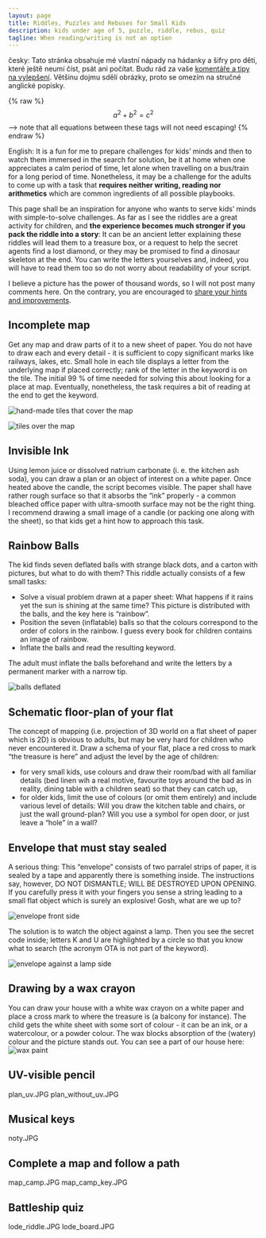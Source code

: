 ```yaml
---
layout: page
title: Riddles, Puzzles and Rebuses for Small Kids
description: kids under age of 5, puzzle, riddle, rebus, quiz
tagline: When reading/writing is not an option
---
```


česky: Tato stránka obsahuje mé vlastní nápady na hádanky a šifry pro děti, které ještě neumí číst, psát ani počítat. Budu rád za vaše [komentáře a tipy na vylepšení](https://github.com/vojtech-filipec/vojtech-filipec.github.io/issues/new). Většinu dojmu sdělí obrázky, proto se omezím na stručné anglické popisky.

 {% raw %}
  $$a^2 + b^2 = c^2$$ --> note that all equations between these tags will not need escaping! 
 {% endraw %}


English: It is a fun for me to prepare challenges for kids’ minds and then to watch them immersed in the search for solution, be it at home when one appreciates a calm period of time, let alone when travelling on a bus/train for a long period of time. Nonetheless, it may be a challenge for the adults to come up with a task that **requires neither writing, reading nor arithmetics** which are common ingredients of all possible playbooks. 

This page shall be an inspiration for anyone who wants to serve kids’ minds with simple-to-solve challenges. As far as I see the riddles are a great activity for children, and **the experience becomes much stronger if you pack the riddle into a story**: It can be an ancient letter explaining these riddles will lead them to a treasure box, or a request to help the secret agents find a lost diamond, or they may be promised to find a dinosaur skeleton at the end. You can write the letters yourselves and, indeed, you will have to read them too so do not worry about readability of your script. 

I believe a picture has the power of thousand words, so I will not post many comments here. On the contrary, you are encouraged to [share your hints and improvements](https://github.com/vojtech-filipec/vojtech-filipec.github.io/issues/new). 

## Incomplete map
Get any map and draw parts of it to a new sheet of paper. You do not have to draw each and every detail - it is sufficient to copy significant marks like railways, lakes, etc. Small hole in each tile displays a letter from the underlying map if placed correctly; rank of the letter in the keyword is on the tile. The initial 99 % of time needed for solving this about looking for a place at map. Eventually, nonetheless, the task requires a bit of reading at the end to get the keyword. 

![hand-made tiles that cover the map](../assets/quizes/map1.jpg)

![tiles over the map](../assets/quizes/map2.jpg)

## Invisible Ink
Using lemon juice or dissolved natrium carbonate (i. e. the kitchen ash soda), you can draw a plan or an object of interest on a white paper. Once heated above the candle, the script becomes visible. The paper shall have rather rough surface so that it absorbs the “ink” properly - a common bleached office paper with ultra-smooth surface may not be the right thing. I recommend drawing a small image of a candle (or packing one along with the sheet), so that kids get a hint how to approach this task.  


## Rainbow Balls
The kid finds seven deflated balls with strange black dots, and a carton with pictures, but what to do with them? This riddle actually consists of a few small tasks:

- Solve a visual problem drawn at a paper sheet: What happens if it rains yet the sun is shining at the same time? This picture is distributed with the balls, and the key here is “rainbow”. 
- Position the seven (inflatable) balls so that the colours correspond to the order of colors in the rainbow. I guess every book for children contains an image of rainbow. 
- Inflate the balls and read the resulting keyword. 

The adult must inflate the balls beforehand and write the letters by a permanent marker with a narrow tip. 

![balls deflated](../assets/quizes/balls.jpg)

## Schematic floor-plan of your flat
The concept of mapping (i.e. projection of 3D world on a flat sheet of paper which is 2D) is obvious to adults, but may be very hard for children who never encountered it. Draw a schema of your flat, place a red cross to mark “the treasure is here” and adjust the level by the age of children: 
- for very small kids, use colours and draw their room/bad with all familiar details (bed linen wih a real motive, favourite toys around the bad as in reality, dining table with a children seat) so that they can catch up,
- for older kids, limit the use of colours (or omit them entirely) and include various level of details: Will you draw the kitchen table and chairs, or just the wall ground-plan? Will you use a symbol for open door, or just leave a “hole” in a wall?

## Envelope that must stay sealed
A serious thing: This “envelope” consists of two parralel strips of paper, it is sealed by a tape and apparently there is something inside. The instructions say, however, DO NOT DISMANTLE; WILL BE DESTROYED UPON OPENING. If you carefully press it with your fingers you sense a string leading to a small flat object which is surely an explosive! Gosh, what are we up to?

![envelope front side](../assets/quizes/envelopefront.jpg)

The solution is to watch the object against a lamp. Then you see the secret code inside; letters K and U are highlighted by a circle so that you know what to search (the acronym OTA is not part of the keyword).

![envelope against a lamp side](../assets/quizes/envelopereadhigh.jpg)

## Drawing by a wax crayon
You can draw your house with a white wax crayon on a white paper and place a cross mark to where the treasure is (a balcony for instance). The child gets the white sheet with some sort of colour - it can be an ink, or a watercolour, or a powder colour. The wax blocks absorption of the (watery) colour and the picture stands out. You can see a part of our house here:
![wax paint](../assets/quizes/waxpaint.jpg)

## UV-visible pencil
plan_uv.JPG
plan_without_uv.JPG

## Musical keys
noty.JPG

## Complete a map and follow a path
map_camp.JPG
map_camp_key.JPG

## Battleship quiz
lode_riddle.JPG
lode_board.JPG
